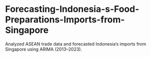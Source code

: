 # Forecasting-Indonesia-s-Food-Preparations-Imports-from-Singapore
Analyzed ASEAN trade data  and forecasted Indonesia’s imports from Singapore using ARIMA (2013–2023).
